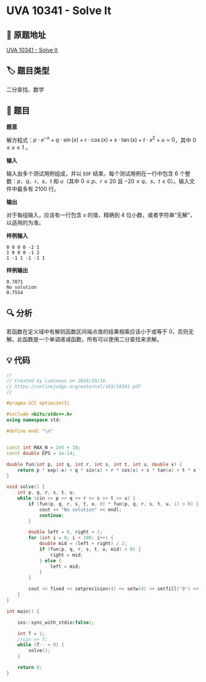 # UVA 10341 - Solve It

## 🚀 原题地址
[UVA 10341 - Solve It](https://onlinejudge.org/external/103/10341.pdf)

## 🏷️ 题目类型

二分查找、数学

## 📜 题目

**题意**

解方程式：$p \cdot e^{-x} + q \cdot \sin(x) + r \cdot \cos(x) + s \cdot \tan(x) + t \cdot x^{2} + u = 0$，其中 $0 \leq x \leq 1$ 。

**输入**

输入由多个测试用例组成，并以 `EOF` 结束。每个测试用例在一行中包含 $6$ 个整数：$p、q、r、s、t$ 和 $u$（其中 $0 \leq p、r \leq 20$ 且 $-20 \leq q、s、t \leq 0$）。输入文件中最多有 $2100$ 行。


**输出**

对于每组输入，应该有一行包含 $x$ 的值，精确到 $4$ 位小数，或者字符串“无解”，以适用的为准。

**样例输入**

```text
0 0 0 0 -2 1
1 0 0 0 -1 2
1 -1 1 -1 -1 1
```

**样例输出**

```text
0.7071
No solution
0.7554
```


## 🔍 分析

若函数在定义域中有解则函数区间端点值的结果相乘应该小于或等于 $0$，否则无解。此函数是一个单调递减函数，所有可以使用二分查找来求解。

## 💡 代码

```C++
//
// Created by Luminous on 2024/10/16.
// https://onlinejudge.org/external/103/10341.pdf
//

#pragma GCC optimize(3)

#include <bits/stdc++.h>
using namespace std;

#define endl "\n"


const int MAX_N = 2e5 + 10;
const double EPS = 1e-14;

double fun(int p, int q, int r, int s, int t, int u, double x) {
    return p * exp(-x) + q * sin(x) + r * cos(x) + s * tan(x) + t * x * x + u;
}

void solve() {
    int p, q, r, s, t, u;
    while (cin >> p >> q >> r >> s >> t >> u) {
        if (fun(p, q, r, s, t, u, 0) * fun(p, q, r, s, t, u, 1) > 0) {
            cout << "No solution" << endl;
            continue;
        }

        double left = 0, right = 1;
        for (int i = 0; i < 100; i++) {
            double mid = (left + right) / 2;
            if (fun(p, q, r, s, t, u, mid) < 0) {
                right = mid;
            } else {
                left = mid;
            }
        }

        cout << fixed << setprecision(4) << setw(4) << setfill('0') << right << endl;
    }
}

int main() {

    ios::sync_with_stdio(false);

    int T = 1;
    //cin >> T;
    while (T-- > 0) {
        solve();
    }

    return 0;
}
```